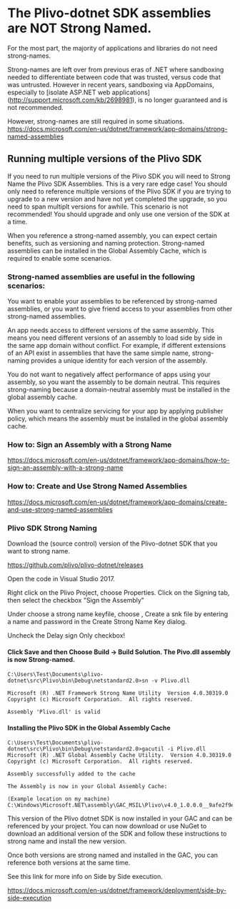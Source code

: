 # The Plivo-dotnet SDK assemblies are NOT Strong Named.

For the most part, the majority of applications and libraries do not need strong-names. 

Strong-names are left over from previous eras of .NET where sandboxing needed to differentiate between code that was trusted, 
versus code that was untrusted. However in recent years, sandboxing via AppDomains, especially to [isolate ASP.NET web applications] 
(http://support.microsoft.com/kb/2698981), is no longer guaranteed and is not recommended.

However, strong-names are still required in some situations.
https://docs.microsoft.com/en-us/dotnet/framework/app-domains/strong-named-assemblies

## Running multiple versions of the Plivo SDK

If you need to run multiple versions of the Plivo SDK you will need to Strong Name the Plivo SDK Assemblies.
This is a very rare edge case!  You should only need to reference multiple versions of the Plivo SDK if you are trying to upgrade to a new version and
have not yet completed the upgrade, so you need to span multiplt versions for awhile.  This scenario is not recommended!  You should upgrade and only use one version of the SDK at a time.

When you reference a strong-named assembly, you can expect certain benefits, such as versioning and naming protection. 
Strong-named assemblies can be installed in the Global Assembly Cache, which is required to enable some scenarios.

### Strong-named assemblies are useful in the following scenarios:

You want to enable your assemblies to be referenced by strong-named assemblies, or you want to give friend access to your 
assemblies from other strong-named assemblies.

An app needs access to different versions of the same assembly. This means you need different versions of an assembly to load 
side by side in the same app domain without conflict. For example, if different extensions of an API exist in assemblies that 
have the same simple name, strong-naming provides a unique identity for each version of the assembly.

You do not want to negatively affect performance of apps using your assembly, so you want the assembly to be domain neutral. 
This requires strong-naming because a domain-neutral assembly must be installed in the global assembly cache.

When you want to centralize servicing for your app by applying publisher policy, which means the assembly must be 
installed in the global assembly cache.

### How to: Sign an Assembly with a Strong Name

https://docs.microsoft.com/en-us/dotnet/framework/app-domains/how-to-sign-an-assembly-with-a-strong-name

### How to: Create and Use Strong Named Assemblies

https://docs.microsoft.com/en-us/dotnet/framework/app-domains/create-and-use-strong-named-assemblies

### Plivo SDK Strong Naming

Download the (source control) version of the Plivo-dotnet SDK that you want to strong name.

https://github.com/plivo/plivo-dotnet/releases

Open the code in Visual Studio 2017.  

Right click on the Plivo Project, choose Properties.
Click on the Signing tab, then select the checkbox "Sign the Assembly"

Under choose a strong name keyfile, choose <New>, Create a snk file by entering a name and password in the Create Strong Name Key dialog.

Uncheck the Delay sign Only checkbox!

#### Click Save and then Choose Build -> Build Solution.  The Pivo.dll assembly is now Strong-named.  

	C:\Users\Test\Documents\plivo-dotnet\src\Plivo\bin\Debug\netstandard2.0>sn -v Plivo.dll

	Microsoft (R) .NET Framework Strong Name Utility  Version 4.0.30319.0
	Copyright (c) Microsoft Corporation.  All rights reserved.

	Assembly 'Plivo.dll' is valid

#### Installing the Plivo SDK in the Global Assembly Cache 

	C:\Users\Test\Documents\plivo-dotnet\src\Plivo\bin\Debug\netstandard2.0>gacutil -i Plivo.dll
	Microsoft (R) .NET Global Assembly Cache Utility.  Version 4.0.30319.0
	Copyright (c) Microsoft Corporation.  All rights reserved.

	Assembly successfully added to the cache

	The Assembly is now in your Global Assembly Cache:

	(Example location on my machine)
	C:\Windows\Microsoft.NET\assembly\GAC_MSIL\Plivo\v4.0_1.0.0.0__9afe2f9ee267c412

This version of the Plivo dotnet SDK is now installed in your GAC and can be referenced by your project.
You can now download or use NuGet to download an additional version of the SDK and follow these instructions to strong name and install the new version.

Once both versions are strong named and installed in the GAC, you can reference both versions at the same time.

See this link for more info on Side by Side execution.

https://docs.microsoft.com/en-us/dotnet/framework/deployment/side-by-side-execution
